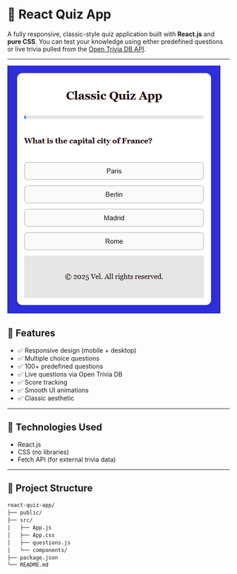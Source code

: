 # 🎯 React Quiz App

A fully responsive, classic-style quiz application built with **React.js** and **pure CSS**. You can test your knowledge using either predefined questions or live trivia pulled from the [Open Trivia DB API](https://opentdb.com/).

---
![Calculator Screenshot](Quiz-App-Image.png)

## 🚀 Features

- ✅ Responsive design (mobile + desktop)
- ✅ Multiple choice questions
- ✅ 100+ predefined questions
- ✅ Live questions via Open Trivia DB
- ✅ Score tracking
- ✅ Smooth UI animations
- ✅ Classic aesthetic

---

## 🧠 Technologies Used

- React.js
- CSS (no libraries)
- Fetch API (for external trivia data)

---

## 📁 Project Structure

```bash
react-quiz-app/
├── public/
├── src/
│   ├── App.js
│   ├── App.css
│   ├── questions.js   
│   └── components/    
├── package.json
└── README.md
